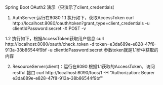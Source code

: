 Spring Boot OAuth2 演示（只演示了client_credentials）

1. AuthServer:运行在8080
  1.1 执行如下，获取AccessToken
    curl http://localhost:8080/oauth/token?grant_type=client_credentials -u clientIdPassword:secret -X POST -v
    
  1.2 执行如下，根据AccessToken获取用户信息
    curl http://localhost:8080/oauth/check_token -d token=e3da689e-e828-47f8-913a-38b86544f9bf -u clientIdPassword:secret
    参数token就是1.1步中获取的内容
    
2. ResourceServer(client)：运行在8090
  根据1.1获取的AccessToken，访问restful 接口
  curl http://localhost:8090/foos/1 -H "Authorization: Bearer e3da689e-e828-47f8-913a-38b86544f9bf"
